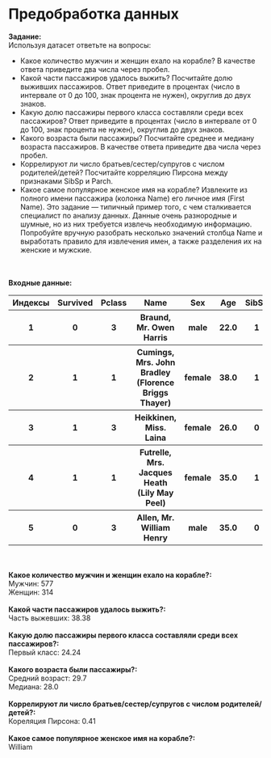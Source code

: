 # Предобработка данных
**Задание:**<br>
Используя датасет ответьте на вопросы:
- Какое количество мужчин и женщин ехало на корабле? В качестве ответа приведите два числа через пробел.
- Какой части пассажиров удалось выжить? Посчитайте долю выживших пассажиров. Ответ приведите в процентах (число в интервале от 0 до 100, знак процента не нужен), округлив до двух знаков.
- Какую долю пассажиры первого класса составляли среди всех пассажиров? Ответ приведите в процентах (число в интервале от 0 до 100, знак процента не нужен), округлив до двух знаков.
- Какого возраста были пассажиры? Посчитайте среднее и медиану возраста пассажиров. В качестве ответа приведите два числа через пробел.
- Коррелируют ли число братьев/сестер/супругов с числом родителей/детей? Посчитайте корреляцию Пирсона между признаками SibSp и Parch.
- Какое самое популярное женское имя на корабле? Извлеките из полного имени пассажира (колонка Name) его личное имя (First Name). Это задание — типичный пример того, с чем сталкивается специалист по анализу данных. Данные очень разнородные и шумные, но из них требуется извлечь необходимую информацию. Попробуйте вручную разобрать несколько значений столбца Name и выработать правило для извлечения имен, а также разделения их на женские и мужские.

<br><br>
**Входные данные:**
<br><table><tr><th>Индексы</th><th>Survived</th><th>Pclass</th><th>Name</th><th>Sex</th><th>Age</th><th>SibSp</th><th>Parch</th><th>Ticket</th><th>Fare</th><th>Cabin</th><th>Embarked</th></tr><tr><th>1</th><th>0</th><th>3</th><th>Braund, Mr. Owen Harris</th><th>male</th><th>22.0</th><th>1</th><th>0</th><th>A/5 21171</th><th>7.25</th><th>nan</th><th>S</th></tr><tr><th>2</th><th>1</th><th>1</th><th>Cumings, Mrs. John Bradley (Florence Briggs Thayer)</th><th>female</th><th>38.0</th><th>1</th><th>0</th><th>PC 17599</th><th>71.2833</th><th>C85</th><th>C</th></tr><tr><th>3</th><th>1</th><th>3</th><th>Heikkinen, Miss. Laina</th><th>female</th><th>26.0</th><th>0</th><th>0</th><th>STON/O2. 3101282</th><th>7.925</th><th>nan</th><th>S</th></tr><tr><th>4</th><th>1</th><th>1</th><th>Futrelle, Mrs. Jacques Heath (Lily May Peel)</th><th>female</th><th>35.0</th><th>1</th><th>0</th><th>113803</th><th>53.1</th><th>C123</th><th>S</th></tr><tr><th>5</th><th>0</th><th>3</th><th>Allen, Mr. William Henry</th><th>male</th><th>35.0</th><th>0</th><th>0</th><th>373450</th><th>8.05</th><th>nan</th><th>S</th></tr></table><br><br>
**Какое количество мужчин и женщин ехало на корабле?:**<br>
Мужчин: 577<br>Женщин: 314<br><br>
**Какой части пассажиров удалось выжить?:**<br>
Часть выжевших: 38.38<br><br>
**Какую долю пассажиры первого класса составляли среди всех пассажиров?:**<br>
Первый класс: 24.24<br><br>
**Какого возраста были пассажиры?:**<br>
Средний возраст: 29.7<br>Медиана: 28.0<br><br>
**Коррелируют ли число братьев/сестер/супругов с числом родителей/детей?:**<br>
Кореляция Пирсона: 0.41<br><br>
**Какое самое популярное женское имя на корабле?:**<br>
William<br><br>